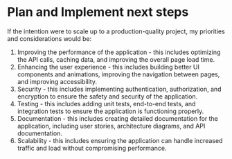 # Plan and Implement next steps

If the intention were to scale up to a production-quality project, my priorities and considerations would be: 
1. Improving the performance of the application - this includes optimizing the API calls, caching data, and improving the overall page load time.
2. Enhancing the user experience - this includes building better UI components and animations, improving the navigation between pages, and improving accessibility.
3. Security - this includes implementing authentication, authorization, and encryption to ensure the safety and security of the application.
4. Testing - this includes adding unit tests, end-to-end tests, and integration tests to ensure the application is functioning properly.
5. Documentation - this includes creating detailed documentation for the application, including user stories, architecture diagrams, and API documentation.
6. Scalability - this includes ensuring the application can handle increased traffic and load without compromising performance.
